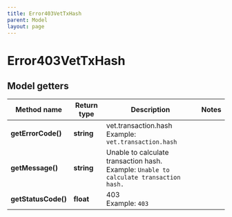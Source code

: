 ```yaml
---
title: Error403VetTxHash
parent: Model
layout: page
---
```


# Error403VetTxHash

## Model getters

Method name | Return type | Description | Notes
------------ | ------------- | ------------- | -------------
**getErrorCode()** | **string** | vet.transaction.hash <br>Example: `vet.transaction.hash` |
**getMessage()** | **string** | Unable to calculate transaction hash. <br>Example: `Unable to calculate transaction hash.` |
**getStatusCode()** | **float** | 403 <br>Example: `403` |

